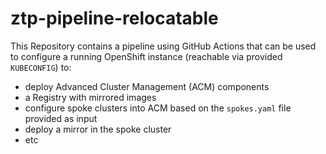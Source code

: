 # ztp-pipeline-relocatable

This Repository contains a pipeline using GitHub Actions that can be used to configure a running OpenShift instance (reachable via provided `KUBECONFIG`) to:

- deploy Advanced Cluster Management (ACM) components
- a Registry with mirrored images
- configure spoke clusters into ACM based on the `spokes.yaml` file provided as input
- deploy a mirror in the spoke cluster
- etc
